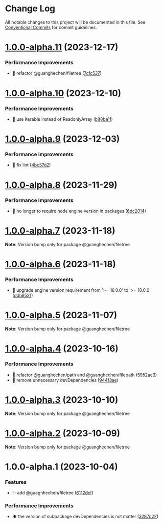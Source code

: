 # Change Log

All notable changes to this project will be documented in this file.
See [Conventional Commits](https://conventionalcommits.org) for commit guidelines.

# [1.0.0-alpha.11](https://github.com/guanghechen/sora/compare/@guanghechen/filetree@1.0.0-alpha.10...@guanghechen/filetree@1.0.0-alpha.11) (2023-12-17)


### Performance Improvements

* :art:  refactor @guanghechen/filetree ([7cfc537](https://github.com/guanghechen/sora/commit/7cfc537c870ae1dec767fac648a7158d2b3cea95))





# [1.0.0-alpha.10](https://github.com/guanghechen/sora/compare/@guanghechen/filetree@1.0.0-alpha.9...@guanghechen/filetree@1.0.0-alpha.10) (2023-12-10)


### Performance Improvements

* 🎨 use Iterable instead of ReadonlyArray ([b88ba1f](https://github.com/guanghechen/sora/commit/b88ba1f6cae5c44f9df74584d18d890984451804))





# [1.0.0-alpha.9](https://github.com/guanghechen/sora/compare/@guanghechen/filetree@1.0.0-alpha.8...@guanghechen/filetree@1.0.0-alpha.9) (2023-12-03)


### Performance Improvements

* 🔧 fix lint ([4bc57d2](https://github.com/guanghechen/sora/commit/4bc57d2deabf2a4f144c7af46d45582387825ecb))





# [1.0.0-alpha.8](https://github.com/guanghechen/sora/compare/@guanghechen/filetree@1.0.0-alpha.7...@guanghechen/filetree@1.0.0-alpha.8) (2023-11-29)


### Performance Improvements

* 🔧 no longer to require node engine version in packages ([6dc2014](https://github.com/guanghechen/sora/commit/6dc2014122dd44bcadc893e2ee98697265e7d61e))





# [1.0.0-alpha.7](https://github.com/guanghechen/sora/compare/@guanghechen/filetree@1.0.0-alpha.6...@guanghechen/filetree@1.0.0-alpha.7) (2023-11-18)

**Note:** Version bump only for package @guanghechen/filetree





# [1.0.0-alpha.6](https://github.com/guanghechen/sora/compare/@guanghechen/filetree@1.0.0-alpha.5...@guanghechen/filetree@1.0.0-alpha.6) (2023-11-18)


### Performance Improvements

* 🔧 upgrade engine version requirement from '>= 16.0.0' to '>= 18.0.0' ([ddb9521](https://github.com/guanghechen/sora/commit/ddb9521b529b2ca838554794339b9e27ac80b8aa))





# [1.0.0-alpha.5](https://github.com/guanghechen/sora/compare/@guanghechen/filetree@1.0.0-alpha.4...@guanghechen/filetree@1.0.0-alpha.5) (2023-11-07)

**Note:** Version bump only for package @guanghechen/filetree





# [1.0.0-alpha.4](https://github.com/guanghechen/sora/compare/@guanghechen/filetree@1.0.0-alpha.3...@guanghechen/filetree@1.0.0-alpha.4) (2023-10-16)


### Performance Improvements

* :art:  refactor @guanghechen/path and @guanghechen/filepath ([5952ac3](https://github.com/guanghechen/sora/commit/5952ac39fee92e807e3cccc8e4b4dfa1aba1fa34))
* 🔧 remove unnecessary devDependencies ([944f3ae](https://github.com/guanghechen/sora/commit/944f3aee64e68ce52ca30237c7d0240a82c9c58f))





# [1.0.0-alpha.3](https://github.com/guanghechen/sora/compare/@guanghechen/filetree@1.0.0-alpha.2...@guanghechen/filetree@1.0.0-alpha.3) (2023-10-10)

**Note:** Version bump only for package @guanghechen/filetree





# [1.0.0-alpha.2](https://github.com/guanghechen/sora/compare/@guanghechen/filetree@1.0.0-alpha.1...@guanghechen/filetree@1.0.0-alpha.2) (2023-10-09)

**Note:** Version bump only for package @guanghechen/filetree





# 1.0.0-alpha.1 (2023-10-04)


### Features

* ✨ add @guagnhechen/filetree ([6112dcf](https://github.com/guanghechen/sora/commit/6112dcfbf7a286aa4e800a467727afaba6fe29eb))


### Performance Improvements

* ⬆️ the version of subpackage devDependencies is not matter ([3287c22](https://github.com/guanghechen/sora/commit/3287c22fb150af6620c1c9f6f4b186498aea815b))
